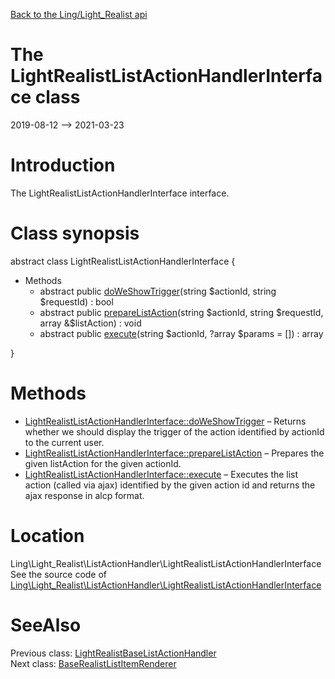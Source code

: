 [Back to the Ling/Light_Realist api](https://github.com/lingtalfi/Light_Realist/blob/master/doc/api/Ling/Light_Realist.md)



The LightRealistListActionHandlerInterface class
================
2019-08-12 --> 2021-03-23






Introduction
============

The LightRealistListActionHandlerInterface interface.



Class synopsis
==============


abstract class <span class="pl-k">LightRealistListActionHandlerInterface</span>  {

- Methods
    - abstract public [doWeShowTrigger](https://github.com/lingtalfi/Light_Realist/blob/master/doc/api/Ling/Light_Realist/ListActionHandler/LightRealistListActionHandlerInterface/doWeShowTrigger.md)(string $actionId, string $requestId) : bool
    - abstract public [prepareListAction](https://github.com/lingtalfi/Light_Realist/blob/master/doc/api/Ling/Light_Realist/ListActionHandler/LightRealistListActionHandlerInterface/prepareListAction.md)(string $actionId, string $requestId, array &$listAction) : void
    - abstract public [execute](https://github.com/lingtalfi/Light_Realist/blob/master/doc/api/Ling/Light_Realist/ListActionHandler/LightRealistListActionHandlerInterface/execute.md)(string $actionId, ?array $params = []) : array

}






Methods
==============

- [LightRealistListActionHandlerInterface::doWeShowTrigger](https://github.com/lingtalfi/Light_Realist/blob/master/doc/api/Ling/Light_Realist/ListActionHandler/LightRealistListActionHandlerInterface/doWeShowTrigger.md) &ndash; Returns whether we should display the trigger of the action identified by actionId to the current user.
- [LightRealistListActionHandlerInterface::prepareListAction](https://github.com/lingtalfi/Light_Realist/blob/master/doc/api/Ling/Light_Realist/ListActionHandler/LightRealistListActionHandlerInterface/prepareListAction.md) &ndash; Prepares the given listAction for the given actionId.
- [LightRealistListActionHandlerInterface::execute](https://github.com/lingtalfi/Light_Realist/blob/master/doc/api/Ling/Light_Realist/ListActionHandler/LightRealistListActionHandlerInterface/execute.md) &ndash; Executes the list action (called via ajax) identified by the given action id and returns the ajax response in alcp format.





Location
=============
Ling\Light_Realist\ListActionHandler\LightRealistListActionHandlerInterface<br>
See the source code of [Ling\Light_Realist\ListActionHandler\LightRealistListActionHandlerInterface](https://github.com/lingtalfi/Light_Realist/blob/master/ListActionHandler/LightRealistListActionHandlerInterface.php)



SeeAlso
==============
Previous class: [LightRealistBaseListActionHandler](https://github.com/lingtalfi/Light_Realist/blob/master/doc/api/Ling/Light_Realist/ListActionHandler/LightRealistBaseListActionHandler.md)<br>Next class: [BaseRealistListItemRenderer](https://github.com/lingtalfi/Light_Realist/blob/master/doc/api/Ling/Light_Realist/Rendering/BaseRealistListItemRenderer.md)<br>
